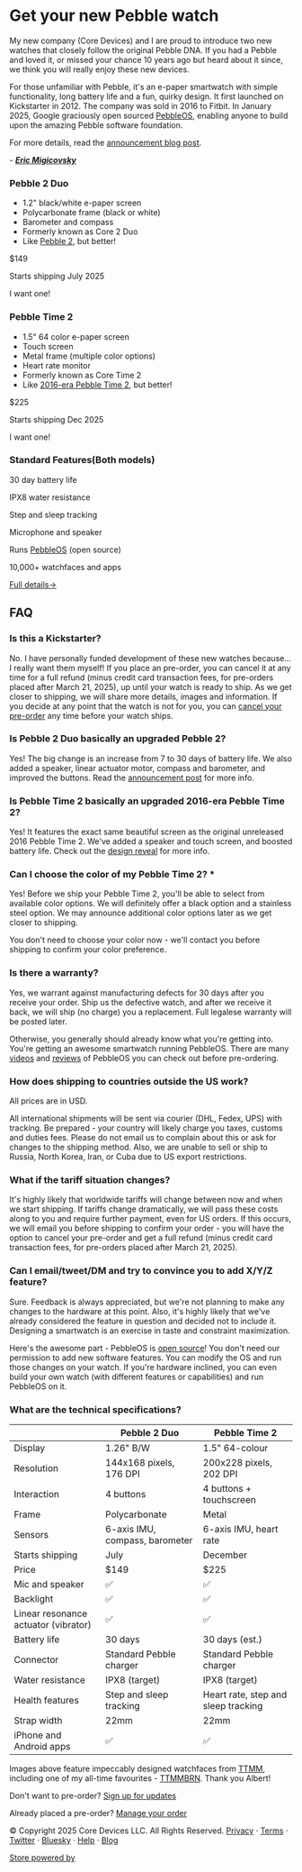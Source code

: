 Get your new Pebble watch
==========

My new company (Core Devices) and I are proud to introduce two new watches that closely follow the original Pebble DNA. If you had a Pebble and loved it, or missed your chance 10 years ago but heard about it since, we think you will really enjoy these new devices.

For those unfamiliar with Pebble, it's an e-paper smartwatch with simple functionality, long battery life and a fun, quirky design. It first launched on Kickstarter in 2012. The company was sold in 2016 to Fitbit. In January 2025, Google graciously open sourced [PebbleOS](https://github.com/pebble-dev/pebble-firmware), enabling anyone to build upon the amazing Pebble software foundation.

For more details, read the [announcement blog post](https://ericmigi.com/blog/introducing-two-new-pebbleos-watches).

\- ***[Eric Migicovsky](https://ericmigi.com)***

### Pebble 2 Duo ###

* 1.2" black/white e-paper screen
* Polycarbonate frame (black or white)
* Barometer and compass
* Formerly known as Core 2 Duo
* Like [Pebble 2](https://www.youtube.com/watch?v=KQh1b_srGM4), but better!

$149

Starts shipping July 2025

I want one!

### Pebble Time 2 ###

* 1.5" 64 color e-paper screen
* Touch screen
* Metal frame (multiple color options)
* Heart rate monitor
* Formerly known as Core Time 2
* Like [2016-era Pebble Time 2](https://www.kickstarter.com/projects/getpebble/pebble-2-time-2-and-core-an-entirely-new-3g-ultra), but better!

$225

Starts shipping Dec 2025

I want one!

### Standard Features(Both models) ###

30 day battery life

IPX8 water resistance

Step and sleep tracking

Microphone and speaker

Runs [PebbleOS](https://github.com/pebble-dev/pebble-firmware) (open source)

10,000+ watchfaces and apps

[Full details→](https://ericmigi.com/blog/introducing-two-new-pebbleos-watches)

FAQ
----------

### Is this a Kickstarter? ###

No. I have personally funded development of these new watches because…I really want them myself! If you place an pre-order, you can cancel it at any time for a full refund (minus credit card transaction fees, for pre-orders placed after March 21, 2025), up until your watch is ready to ship. As we get closer to shipping, we will share more details, images and information. If you decide at any point that the watch is not for you, you can [cancel your pre-order](/manage) any time before your watch ships.

### Is Pebble 2 Duo basically an upgraded Pebble 2? ###

Yes! The big change is an increase from 7 to 30 days of battery life. We also added a speaker, linear actuator motor, compass and barometer, and improved the buttons. Read the [announcement post](https://ericmigi.com/blog/introducing-two-new-pebbleos-watches) for more info.

### Is Pebble Time 2 basically an upgraded 2016-era Pebble Time 2? ###

Yes! It features the exact same beautiful screen as the original unreleased 2016 Pebble Time 2. We've added a speaker and touch screen, and boosted battery life. Check out the [design reveal](https://ericmigi.com/blog/pebble-time-2-design-reveal) for more info.

### Can I choose the color of my Pebble Time 2? \* ###

Yes! Before we ship your Pebble Time 2, you'll be able to select from available color options. We will definitely offer a black option and a stainless steel option. We may announce additional color options later as we get closer to shipping.

You don't need to choose your color now - we'll contact you before shipping to confirm your color preference.

### Is there a warranty? ###

Yes, we warrant against manufacturing defects for 30 days after you receive your order. Ship us the defective watch, and after we receive it back, we will ship (no charge) you a replacement. Full legalese warranty will be posted later.

Otherwise, you generally should already know what you're getting into. You're getting an awesome smartwatch running PebbleOS. There are many [videos](https://ericmigi.com/blog/pebbleos-is-awesome) and [reviews](https://www.youtube.com/watch?v=KQh1b_srGM4) of PebbleOS you can check out before pre-ordering.

### How does shipping to countries outside the US work? ###

All prices are in USD.

All international shipments will be sent via courier (DHL, Fedex, UPS) with tracking. Be prepared - your country will likely charge you taxes, customs and duties fees. Please do not email us to complain about this or ask for changes to the shipping method. Also, we are unable to sell or ship to Russia, North Korea, Iran, or Cuba due to US export restrictions.

### What if the tariff situation changes? ###

It's highly likely that worldwide tariffs will change between now and when we start shipping. If tariffs change dramatically, we will pass these costs along to you and require further payment, even for US orders. If this occurs, we will email you before shipping to confirm your order - you will have the option to cancel your pre-order and get a full refund (minus credit card transaction fees, for pre-orders placed after March 21, 2025).

### Can I email/tweet/DM and try to convince you to add X/Y/Z feature? ###

Sure. Feedback is always appreciated, but we're not planning to make any changes to the hardware at this point. Also, it's highly likely that we've already considered the feature in question and decided not to include it. Designing a smartwatch is an exercise in taste and constraint maximization.

Here's the awesome part - PebbleOS is [open source](https://github.com/pebble-dev/pebble-firmware)! You don't need our permission to add new software features. You can modify the OS and run those changes on your watch. If you're hardware inclined, you can even build your own watch (with different features or capabilities) and run PebbleOS on it.

### What are the technical specifications? ###

|                                    |         Pebble 2 Duo         |           Pebble Time 2           |
|------------------------------------|------------------------------|-----------------------------------|
|              Display               |          1.26" B/W           |          1.5" 64-colour           |
|             Resolution             |   144x168 pixels, 176 DPI    |      200x228 pixels, 202 DPI      |
|            Interaction             |          4 buttons           |      4 buttons + touchscreen      |
|               Frame                |        Polycarbonate         |               Metal               |
|              Sensors               |6-axis IMU, compass, barometer|      6-axis IMU, heart rate       |
|          Starts shipping           |             July             |             December              |
|               Price                |             $149             |               $225                |
|          Mic and speaker           |              ✅               |                 ✅                 |
|             Backlight              |              ✅               |                 ✅                 |
|Linear resonance actuator (vibrator)|              ✅               |                 ✅                 |
|            Battery life            |           30 days            |          30 days (est.)           |
|             Connector              |   Standard Pebble charger    |      Standard Pebble charger      |
|          Water resistance          |        IPX8 (target)         |           IPX8 (target)           |
|          Health features           |   Step and sleep tracking    |Heart rate, step and sleep tracking|
|            Strap width             |             22mm             |               22mm                |
|      iPhone and Android apps       |              ✅               |                 ✅                 |

Images above feature impeccably designed watchfaces from [TTMM](https://ttmm.is/pebble/), including one of my all-time favourites - [TTMMBRN](https://apps.rebble.io/en_US/application/57812aa56c21044501000ed5?query=ttmm&section=watchfaces). Thank you Albert!

Don't want to pre-order? [Sign up for updates](https://repebble.com/signup)

Already placed a pre-order? [Manage your order](/manage)

© Copyright 2025 Core Devices LLC. All Rights Reserved.
[Privacy](https://repebble.com/privacy.html) · [Terms](https://repebble.com/terms.html) · [Twitter](https://twitter.com/pebble) · [Bluesky](https://bsky.app/profile/ericmigi.com) · [Help](mailto:info@rePebble.com) · [Blog](https://ericmigi.com)

[Store powered by](https://yournextstore.com)
